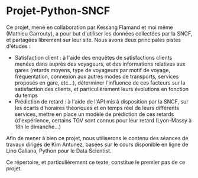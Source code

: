 # Projet-Python-SNCF
Ce projet, mené en collaboration par Kessang Flamand et moi même (Mathieu Garrouty), a pour but d'utiliser les données collectées par la SNCF, et partagées librement sur leur site. Nous avons deux principales pistes d'études : 
- Satisfaction client : à l'aide des enquêtes de satisfactions clients menées dans auprès des voyageurs, et des informations relatives aux gares (retards moyens, type de voyageurs par motif de voyage, fréquentation, connexion aux autres modes de transports, services proposés en gare, etc...), déterminer l'influence de ces facteurs sur la satisfaction des clients, et particulièrement leurs évolutions en fonction du temps
- Prédiction de retard : à l'aide de l'API mis à disposition par la SNCF, sur les écarts d'horaires théoriques et en temps réel de leurs différents services, mettre en place un modèle de prédiction de ces retards (d'expérience, certains TGV sont connus pour leur retard (Lyon-Massy à 18h le dimanche...) 

Afin de mener à bien ce projet, nous utiliserons le contenu des séances de travaux dirigés de Kim Antunez, basées sur le cours disponible en ligne de Lino Galiana, Python pour le Data Scientist.

Ce répertoire, et particulièrement ce texte, constitue le premier pas de ce projet.
